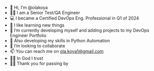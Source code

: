 - 👋 Hi, I’m @olakoya
- 👌🏽 I am a Senior Test/QA Engineer
- 💻 I became a Certified DevOps Eng. Professional in Q1 of 2024
- 👀 I like learning new things
- 🌱 I’m currently developing myself and adding projects to my DevOps Engineer Portfolio
- 💫 Also developing my skills in Python Automation
- 💞️ I’m looking to collaborate
- 📫 You can reach me on ola.koya1@gmail.com
- 🙏🏾 In God I trust
- 🫶🏾 Thank you for passing by

<!---
olakoya/olakoya is a ✨ special ✨ repository because its `README.md` (this file) appears on your GitHub profile.
You can click the Preview link to take a look at your changes.
--->
